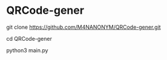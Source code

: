 # QRCode-gener

git clone https://github.com/M4NANONYM/QRCode-gener.git

cd QRCode-gener

python3 main.py

